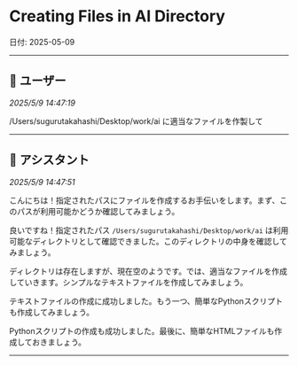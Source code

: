 # Creating Files in AI Directory

日付: 2025-05-09

---

## 👤 ユーザー
*2025/5/9 14:47:19*

/Users/sugurutakahashi/Desktop/work/ai に適当なファイルを作製して

---

## 🤖 アシスタント
*2025/5/9 14:47:51*

こんにちは！指定されたパスにファイルを作成するお手伝いをします。まず、このパスが利用可能かどうか確認してみましょう。


良いですね！指定されたパス `/Users/sugurutakahashi/Desktop/work/ai` は利用可能なディレクトリとして確認できました。このディレクトリの中身を確認してみましょう。


ディレクトリは存在しますが、現在空のようです。では、適当なファイルを作成していきます。シンプルなテキストファイルを作成してみましょう。


テキストファイルの作成に成功しました。もう一つ、簡単なPythonスクリプトも作成してみましょう。


Pythonスクリプトの作成も成功しました。最後に、簡単なHTMLファイルも作成しておきましょう。

---
